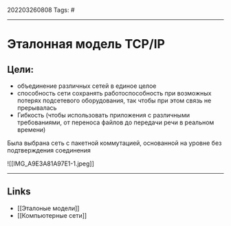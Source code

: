 202203260808
Tags: #

---

# Эталонная модель TCP/IP
## Цели:
- объединение различных сетей в единое целое
- способность сети сохранять работоспособность при возможных потерях подсетевого оборудования, так чтобы при этом связь не прерывалась
- Гибкость (чтобы использовать приложения с различными требованиями, от переноса файлов до передачи речи в реальном времени)

Была выбрана сеть с пакетной коммутацией, основанной на уровне без подтверждения соединения

![[IMG_A9E3A81A97E1-1.jpeg]]

---
## Links
- [[Эталоные модели]]
- [[Компьютерные сети]]
